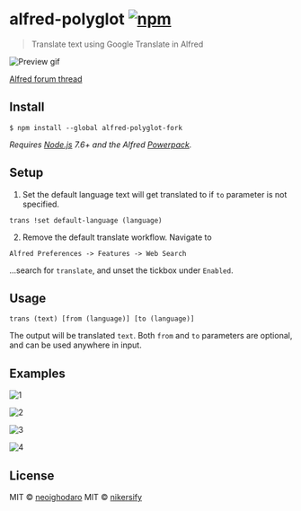 # alfred-polyglot [![npm](https://img.shields.io/npm/v/alfred-polyglot.svg)](https://npmjs.org/package/alfred-polyglot)

> Translate text using Google Translate in Alfred

![Preview gif](media/preview.gif)

[Alfred forum thread](https://www.alfredforum.com/topic/11235-polyglot-yet-another-google-translate-workflow/)

## Install

```
$ npm install --global alfred-polyglot-fork
```

*Requires [Node.js](https://nodejs.org) 7.6+ and the Alfred [Powerpack](https://www.alfredapp.com/powerpack/).*


## Setup

1. Set the default language text will get translated to if `to` parameter is not specified.

 ```
 trans !set default-language (language)
 ```

2. Remove the default translate workflow. Navigate to

 `Alfred Preferences -> Features -> Web Search`

 ...search for `translate`, and unset the tickbox under `Enabled`.


## Usage

```
trans (text) [from (language)] [to (language)]
```

The output will be translated `text`. Both `from` and `to` parameters are optional, and can be used anywhere in input.

## Examples

![1](media/1.png)


![2](media/2.png)


![3](media/3.png)


![4](media/4.png)


## License

MIT © [neoighodaro](https://neoighodaro.com)
MIT © [nikersify](https://nikerino.com)

